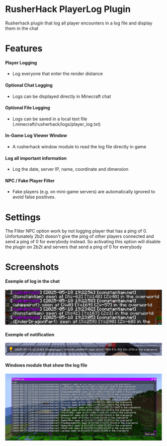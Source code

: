 # RusherHack PlayerLog Plugin

Rusherhack plugin that log all player encounters in a log file and display them in the chat

# Features

#### Player Logging
- Log everyone that enter the render distance

#### Optional Chat Logging
- Logs can be displayed directly in Minecraft chat

#### Optional File Logging
- Logs can be saved in a local text file (.minecraft/rusherhack/logs/player_log.txt)

#### In-Game Log Viewer Window
- A rusherhack window module to read the log file directly in game

#### Log all important information
- Log the date, server IP, name, coordinate and dimension

#### NPC / Fake Player Filter
- Fake players (e.g. on mini-game servers) are automatically ignored to avoid false positives.

# Settings
The Filter NPC option work by not logging player that has a ping of 0. Unfortunately 2b2t doesn't give the ping of other players connected and send a ping of 0 for everybody instead. So activating this option will disable the plugin on 2b2t and servers that send a ping of 0 for everybody

# Screenshots

#### Exemple of log in the chat
![PlayerLogChat](img/PlayerLogChat.png)

#### Exemple of notification
![PlayerLogNotification](img/PlayerLogNotification.png)

#### Windows module that show the log file
![PlayerLogWindow](img/PlayerLogWindows.png)
